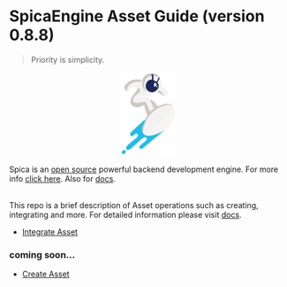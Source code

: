 # SpicaEngine Asset Guide (**version 0.8.8**)

> Priority is simplicity.

<p align="center">
  <img height="150px" src="assets/spica.svg">
</p>

Spica is an [open source](https://github.com/spica-engine/spica) powerful backend development engine. For more info [click here](https://spicaengine.com/). Also for [docs](https://spicaengine.com/docs/guide).
</br>
</br>

This repo is a brief description of Asset operations such as creating, integrating and more. For detailed information please visit [docs](https://spicaengine.com/docs/guide).

- [Integrate Asset](https://github.com/ParvinEyvazov/spicaengine-asset-guide/blob/master/Docs/INTEGRATE_ASSET.md)

### coming soon...

- [Create Asset](https://github.com/ParvinEyvazov/spicaengine-asset-guide/blob/master/Docs/CREATE_ASSET.md)
